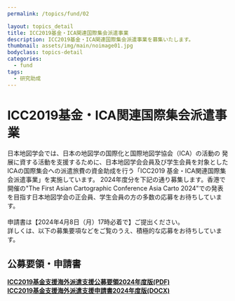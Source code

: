 ```yaml
---
permalink: /topics/fund/02

layout: topics_detail
title: ICC2019基金・ICA関連国際集会派遣事業
description: ICC2019基金・ICA関連国際集会派遣事業を募集いたします。
thumbnail: assets/img/main/noimage01.jpg
bodyclass: topics-detail
categories:
  - fund
tags:
  - 研究助成
---
```


# ICC2019基金・ICA関連国際集会派遣事業

日本地図学会では、日本の地図学の国際化と国際地図学協会（ICA）の活動の 発展に資する活動を支援するために、日本地図学会会員及び学生会員を対象としたICAの国際集会への派遣旅費の資金助成を行う「ICC2019 基金・ICA関連国際集会派遣事業」を実施しています。 2024年度分を下記の通り募集します。香港で開催の"The First Asian Cartographic Conference Asia Carto 2024"での発表を目指す日本地図学会の正会員、学生会員の方の多数の応募をお待ちしています。<br/>
<br/>
申請書は【2024年4月8日（月）17時必着で】ご提出ください。<br/>
詳しくは、以下の募集要項などをご覧のうえ、積極的な応募をお待ちしています。<br/>

## 公募要領・申請書
**[ICC2019基金支援海外派遣支援公募要領2024年度版(PDF)](../../archive/file/fund/icc_fund-kaigai-additional2024.pdf)**<br>
**[ICC2019基金支援海外派遣支援申請書2024年度版(DOCX)](../../archive/file/fund/icc_fund-kaigai-forml2024.docx)**<br>
